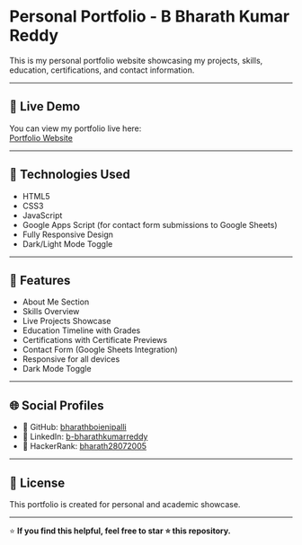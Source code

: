 # Personal Portfolio - B Bharath Kumar Reddy

This is my personal portfolio website showcasing my projects, skills, education, certifications, and contact information.

---

## 🔗 Live Demo

You can view my portfolio live here:  
[Portfolio Website](your-live-link-if-deployed)

---

## 🚀 Technologies Used

- HTML5
- CSS3
- JavaScript
- Google Apps Script (for contact form submissions to Google Sheets)
- Fully Responsive Design
- Dark/Light Mode Toggle

---

## 📌 Features

- About Me Section
- Skills Overview
- Live Projects Showcase
- Education Timeline with Grades
- Certifications with Certificate Previews
- Contact Form (Google Sheets Integration)
- Responsive for all devices
- Dark Mode Toggle

---

## 🌐 Social Profiles

- 🔗 GitHub: [bharathboienipalli](https://github.com/bharathboienipalli)
- 🔗 LinkedIn: [b-bharathkumarreddy](https://www.linkedin.com/in/b-bharathkumarreddy/)
- 🔗 HackerRank: [bharath28072005](https://www.hackerrank.com/profile/bharath28072005)

---

## 📄 License

This portfolio is created for personal and academic showcase.

---

⭐ **If you find this helpful, feel free to star ⭐ this repository.**

